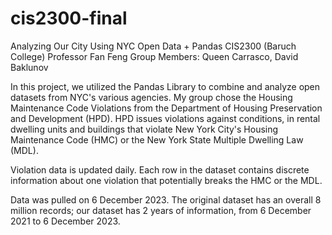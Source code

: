 # cis2300-final
Analyzing Our City Using NYC Open Data + Pandas
CIS2300 (Baruch College)
Professor Fan Feng
Group Members: Queen Carrasco, David Baklunov

In this project, we utilized the Pandas Library to combine and analyze open datasets from NYC's various agencies. My group chose the Housing Maintenance Code Violations from the Department of Housing Preservation and Development (HPD). HPD issues violations against conditions, in rental dwelling units and buildings that violate New York City's Housing Maintenance Code (HMC) or the New York State Multiple Dwelling Law (MDL). 

Violation data is updated daily. Each row in the dataset contains discrete information about one violation that potentially breaks the HMC or the MDL.

Data was pulled on 6 December 2023. The original dataset has an overall 8 million records; our dataset has 2 years of information, from 6 December 2021 to 6 December 2023. 
